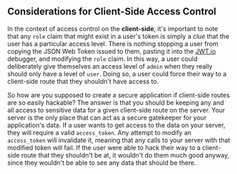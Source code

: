 ## Considerations for Client-Side Access Control

In the context of access control on the **client-side**, it's important to note that any `role` claim that might exist in a user's token is simply a _clue_ that the user has a particular access level. There is nothing stopping a user from copying the JSON Web Token issued to them, pasting it into the [JWT.io](https://jwt.io) debugger, and modifying the `role` claim. In this way, a user could deliberately give themselves an access level of `admin` when they really should only have a level of `user`. Doing so, a user could force their way to a client-side route that they shouldn't have access to.

So how are you supposed to create a secure application if client-side routes are so easily hackable? The answer is that you should be keeping any and all access to sensitive data for a given client-side route on the server. Your server is the only place that can act as a secure gatekeeper for your application's data. If a user wants to get access to the data on your server, they will require a valid `access_token`. Any attempt to modify an `access_token` will invalidate it, meaning that any calls to your server with that modified token will fail. If the user were able to hack their way to a client-side route that they shouldn't be at, it wouldn't do them much good anyway, since they wouldn't be able to see any data that should be there.